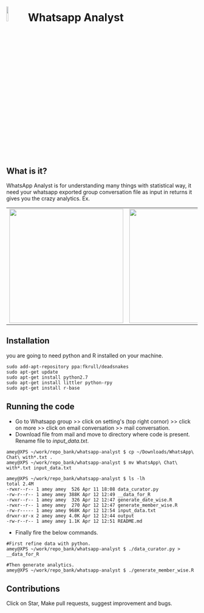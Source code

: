 # <img src="http://www.clohound.com/wp-content/uploads/2015/03/Whatsapp-logo.png" height="10%" width="10%"/> Whatsapp Analyst

## What is it?
WhatsApp Analyst is for understanding many things with statistical way, it need your whatsapp exported group conversation file as input in returns it gives you the crazy analytics.
Ex.
<table><tr><td>
<img src="http://codeinventory.com/images/WA1.png" height="300" width="300"/></td><td>
<img src="http://codeinventory.com/images/WA2.png" height="300" width="300"/></td>
</tr></table>

## Installation
you are going to need python and R installed on your machine.

```
sudo add-apt-repository ppa:fkrull/deadsnakes
sudo apt-get update
sudo apt-get install python2.7
sudo apt-get install littler python-rpy
sudo apt-get install r-base
```

## Running the code

+ Go to Whatsapp group >> click on setting's (top right cornor) >> click on more >> click on email conversation >> mail conversation.
+ Download file from mail and move to directory where code is present. Rename file to *input_data.txt*.
```
amey@XPS ~/work/repo_bank/whatsapp-analyst $ cp ~/Downloads/WhatsApp\ Chat\ with*.txt .
amey@XPS ~/work/repo_bank/whatsapp-analyst $ mv WhatsApp\ Chat\ with*.txt input_data.txt

amey@XPS ~/work/repo_bank/whatsapp-analyst $ ls -lh
total 2.4M
-rwxr--r-- 1 amey amey  526 Apr 11 18:08 data_curator.py
-rw-r--r-- 1 amey amey 388K Apr 12 12:49 __data_for_R
-rwxr--r-- 1 amey amey  326 Apr 12 12:47 generate_date_wise.R
-rwxr--r-- 1 amey amey  270 Apr 12 12:47 generate_member_wise.R
-rw-r----- 1 amey amey 968K Apr 12 12:54 input_data.txt
drwxr-xr-x 2 amey amey 4.0K Apr 12 12:44 output
-rw-r--r-- 1 amey amey 1.1K Apr 12 12:51 README.md

```
+ Finally fire the below commands.

```
#First refine data with python.
amey@XPS ~/work/repo_bank/whatsapp-analyst $ ./data_curator.py > __data_for_R

#Then generate analytics.
amey@XPS ~/work/repo_bank/whatsapp-analyst $ ./generate_member_wise.R
```

## Contributions 
Click on Star, Make pull requests, suggest improvement and bugs.
